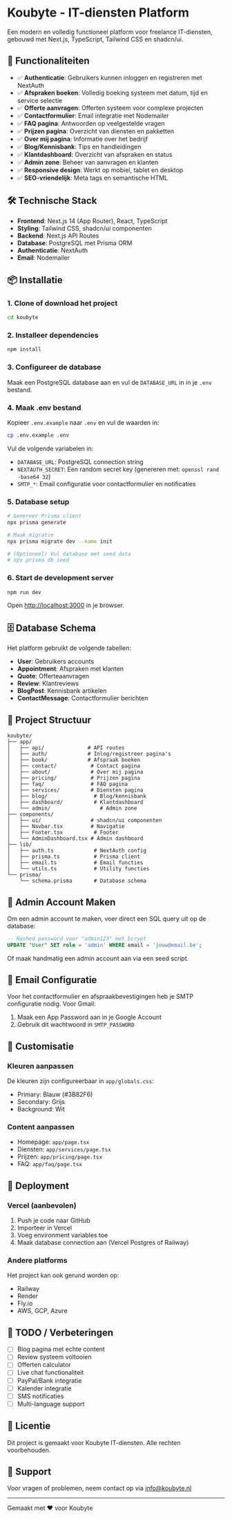 # Koubyte - IT-diensten Platform

Een modern en volledig functioneel platform voor freelance IT-diensten, gebouwd met Next.js, TypeScript, Tailwind CSS en shadcn/ui.

## 🚀 Functionaliteiten

- ✅ **Authenticatie**: Gebruikers kunnen inloggen en registreren met NextAuth
- ✅ **Afspraken boeken**: Volledig boeking systeem met datum, tijd en service selectie
- ✅ **Offerte aanvragen**: Offerten systeem voor complexe projecten
- ✅ **Contactformulier**: Email integratie met Nodemailer
- ✅ **FAQ pagina**: Antwoorden op veelgestelde vragen
- ✅ **Prijzen pagina**: Overzicht van diensten en pakketten
- ✅ **Over mij pagina**: Informatie over het bedrijf
- ✅ **Blog/Kennisbank**: Tips en handleidingen
- ✅ **Klantdashboard**: Overzicht van afspraken en status
- ✅ **Admin zone**: Beheer van aanvragen en klanten
- ✅ **Responsive design**: Werkt op mobiel, tablet en desktop
- ✅ **SEO-vriendelijk**: Meta tags en semantische HTML

## 🛠️ Technische Stack

- **Frontend**: Next.js 14 (App Router), React, TypeScript
- **Styling**: Tailwind CSS, shadcn/ui componenten
- **Backend**: Next.js API Routes
- **Database**: PostgreSQL met Prisma ORM
- **Authenticatie**: NextAuth
- **Email**: Nodemailer

## 📦 Installatie

### 1. Clone of download het project

```bash
cd koubyte
```

### 2. Installeer dependencies

```bash
npm install
```

### 3. Configureer de database

Maak een PostgreSQL database aan en vul de `DATABASE_URL` in in je `.env` bestand.

### 4. Maak .env bestand

Kopieer `.env.example` naar `.env` en vul de waarden in:

```bash
cp .env.example .env
```

Vul de volgende variabelen in:
- `DATABASE_URL`: PostgreSQL connection string
- `NEXTAUTH_SECRET`: Een random secret key (genereren met: `openssl rand -base64 32`)
- `SMTP_*`: Email configuratie voor contactformulier en notificaties

### 5. Database setup

```bash
# Genereer Prisma client
npx prisma generate

# Maak migratie
npx prisma migrate dev --name init

# (Optioneel) Vul database met seed data
# npx prisma db seed
```

### 6. Start de development server

```bash
npm run dev
```

Open [http://localhost:3000](http://localhost:3000) in je browser.

## 🗄️ Database Schema

Het platform gebruikt de volgende tabellen:
- **User**: Gebruikers accounts
- **Appointment**: Afspraken met klanten
- **Quote**: Offerteaanvragen
- **Review**: Klantreviews
- **BlogPost**: Kennisbank artikelen
- **ContactMessage**: Contactformulier berichten

## 📁 Project Structuur

```
koubyte/
├── app/
│   ├── api/              # API routes
│   ├── auth/             # Inlog/registreer pagina's
│   ├── book/             # Afspraak boeken
│   ├── contact/           # Contact pagina
│   ├── about/             # Over mij pagina
│   ├── pricing/           # Prijzen pagina
│   ├── faq/               # FAQ pagina
│   ├── services/          # Diensten pagina
│   ├── blog/               # Blog/kennisbank
│   ├── dashboard/          # Klantdashboard
│   └── admin/                # Admin zone
├── components/
│   ├── ui/                # shadcn/ui componenten
│   ├── Navbar.tsx         # Navigatie
│   ├── Footer.tsx          # Footer
│   └── AdminDashboard.tsx # Admin dashboard
├── lib/
│   ├── auth.ts             # NextAuth config
│   ├── prisma.ts           # Prisma client
│   ├── email.ts            # Email functies
│   └── utils.ts            # Utility functies
└── prisma/
    └── schema.prisma       # Database schema
```

## 🔐 Admin Account Maken

Om een admin account te maken, voer direct een SQL query uit op de database:

```sql
-- Hashed password voor "admin123" met bcrypt
UPDATE "User" SET role = 'admin' WHERE email = 'jouw@email.be';
```

Of maak handmatig een admin account aan via een seed script.

## 📧 Email Configuratie

Voor het contactformulier en afspraakbevestigingen heb je SMTP configuratie nodig. Voor Gmail:

1. Maak een App Password aan in je Google Account
2. Gebruik dit wachtwoord in `SMTP_PASSWORD`

## 🎨 Customisatie

### Kleuren aanpassen

De kleuren zijn configureerbaar in `app/globals.css`:
- Primary: Blauw (#3B82F6)
- Secondary: Grijs
- Background: Wit

### Content aanpassen

- Homepage: `app/page.tsx`
- Diensten: `app/services/page.tsx`
- Prijzen: `app/pricing/page.tsx`
- FAQ: `app/faq/page.tsx`

## 🚀 Deployment

### Vercel (aanbevolen)

1. Push je code naar GitHub
2. Importeer in Vercel
3. Voeg environment variables toe
4. Maak database connection aan (Vercel Postgres of Railway)

### Andere platforms

Het project kan ook gerund worden op:
- Railway
- Render
- Fly.io
- AWS, GCP, Azure

## 📝 TODO / Verbeteringen

- [ ] Blog pagina met echte content
- [ ] Review systeem voltooien
- [ ] Offerten calculator
- [ ] Live chat functionaliteit
- [ ] PayPal/Bank integratie
- [ ] Kalender integratie
- [ ] SMS notificaties
- [ ] Multi-language support

## 📄 Licentie

Dit project is gemaakt voor Koubyte IT-diensten. Alle rechten voorbehouden.

## 🤝 Support

Voor vragen of problemen, neem contact op via info@koubyte.nl

---

Gemaakt met ❤️ voor Koubyte

